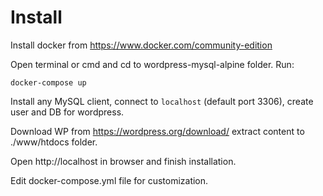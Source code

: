 
# Install
Install docker from  https://www.docker.com/community-edition

Open terminal or cmd and cd to wordpress-mysql-alpine folder. Run:
```
docker-compose up
```
Install any MySQL client, connect to `localhost` (default port 3306), create user and DB for wordpress.

Download WP from https://wordpress.org/download/ extract content to ./www/htdocs folder.

Open http://localhost in browser and finish installation.

Edit docker-compose.yml file for customization.